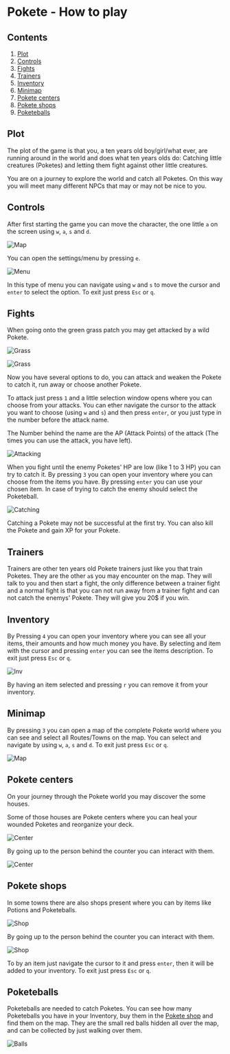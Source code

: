 # Pokete - How to play

## Contents
1. [Plot](#plot)
2. [Controls](#controls)
3. [Fights](#fights)
4. [Trainers](#trainers)
5. [Inventory](#inventory)
6. [Minimap](#minimap)
7. [Pokete centers](#pokete-centers)
8. [Pokete shops](#pokete-shops)
9. [Poketeballs](#poketeballs)


## Plot
The plot of the game is that you, a ten years old boy/girl/what ever, are running around in the world and does what ten years olds do: Catching little creatures (Poketes) and letting them fight against other little creatures.

You are on a journey to explore the world and catch all Poketes. On this way you will meet many different NPCs that may or may not be nice to you.

## Controls
After first starting the game you can move the character, the one little `a` on the screen using `w`, `a`, `s` and `d`.

![Map](assets/ss8.png)

You can open the settings/menu by pressing `e`.

![Menu](assets/ss7.png)

In this type of menu you can navigate using `w` and `s` to move the cursor and `enter` to select the option. To exit just press `Esc` or `q`.

## Fights

When going onto the green grass patch you may get attacked by a wild Pokete.

![Grass](assets/ss9.png)

![Grass](assets/ss10.png)

Now you have several options to do, you can attack and weaken the Pokete to catch it, run away or choose another Pokete.

To attack just press `1` and a little selection window opens where you can choose from your attacks. You can ether navigate the cursor to the attack you want to choose (using `w` and `s`) and then press `enter`, or you just type in the number before the attack name.

The Number behind the name are the AP (Attack Points) of the attack (The times you can use the attack, you have left).

![Attacking](assets/ss11.png)

When you fight until the enemy Poketes' HP are low (like 1 to 3 HP) you can try to catch it. By pressing `3` you can open your inventory where you can choose from the items you have. By pressing `enter` you can use your chosen item. In case of trying to catch the enemy should select the Poketeball.

![Catching](assets/ss12.png)

Catching a Pokete may not be successful at the first try.
You can also kill the Pokete and gain XP for your Pokete.

## Trainers
Trainers are other ten years old Pokete trainers just like you that train Poketes. They are the other `a`s you may encounter on the map. They will talk to you and then start a fight, the only difference between a trainer fight and a normal fight is that you can not run away from a trainer fight and can not catch the enemys' Pokete. They will give you 20$ if you win.

## Inventory
By Pressing `4` you can open your inventory where you can see all your items, their amounts and how much money you have. By selecting and item with the cursor and pressing `enter` you can see the items description. To exit just press `Esc` or `q`.

![Inv](assets/ss18.png)

By having an item selected and pressing `r` you can remove it from your inventory.

## Minimap
By pressing `3` you can open a map of the complete Pokete world where you can see and select all Routes/Towns on the map. You can select and navigate by using `w`, `a`, `s` and `d`. To exit just press `Esc` or `q`.

![Map](assets/ss19.png)

## Pokete centers
On your journey through the Pokete world you may discover the some houses. 

Some of those houses are Pokete centers where you can heal your wounded Poketes and reorganize your deck.

![Center](assets/ss13.png)

By going up to the person behind the counter you can interact with them. 

![Center](assets/ss14.png)

## Pokete shops
In some towns there are also shops present where you can by items like Potions and Poketeballs.

![Shop](assets/ss15.png)

By going up to the person behind the counter you can interact with them. 

![Shop](assets/ss16.png)

To by an item just navigate the cursor to it and press `enter`, then it will be added to your inventory. To exit just press `Esc` or `q`.

## Poketeballs
Poketeballs are needed to catch Poketes. You can see how many Poketeballs you have in your Inventory, buy them in the [Pokete shop](#pokete-shops) and find them on the map.
They are the small red balls hidden all over the map, and can be collected by just walking over them.

![Balls](assets/ss17.png)



